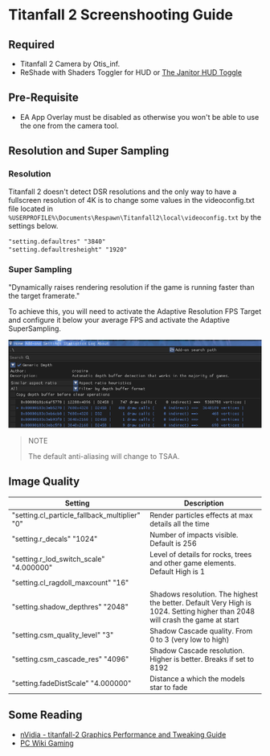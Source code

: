 # Titanfall 2 Screenshooting Guide

## Required
* Titanfall 2 Camera by Otis_inf.
* ReShade with Shaders Toggler for HUD or [The Janitor HUD Toggle](http://www.moddb.com/games/titanfall-2/downloads/toggle-hud5)

## Pre-Requisite
* EA App Overlay must be disabled as otherwise you won't be able to use the one from the camera tool.

## Resolution and Super Sampling
### Resolution 
Titanfall 2 doesn't detect DSR resolutions and the only way to have a fullscreen resolution of 4K is to change some values in the videoconfig.txt file located in `%USERPROFILE%\Documents\Respawn\Titanfall2\local\videoconfig.txt` by the settings below.
```
"setting.defaultres" "3840"
"setting.defaultresheight" "1920"
```
### Super Sampling
"Dynamically raises rendering resolution if the game is running faster than the target framerate."

To achieve this, you will need to activate the Adaptive Resolution FPS Target and configure it below your average FPS and activate the Adaptive SuperSampling.

![image](/assets/images/TF2-Guides.png)
>NOTE
>
>The default anti-aliasing will change to TSAA.


## Image Quality

| Setting | Description |
| ------- | ----------- |
| "setting.cl_particle_fallback_multiplier"        "0" |Render particles effects at max details all the time|
| "setting.r_decals"        "1024"|  Number of impacts visible. Default is 256 |             
| "setting.r_lod_switch_scale"        "4.000000"|Level of details for rocks, trees and other game elements. Default High is 1|
| "setting.cl_ragdoll_maxcount"        "16"||
| "setting.shadow_depthres"        "2048"|Shadows resolution. The highest the better. Default Very High is 1024. Setting higher than 2048 will crash the game at start|
| "setting.csm_quality_level"        "3"|Shadow Cascade quality. From 0 to 3 (very low to high)|
| "setting.csm_cascade_res"        "4096"|Shadow Cascade resolution. Higher is better. Breaks if set to 8192|
| "setting.fadeDistScale"        "4.000000"|Distance a which the models star to fade|

## Some Reading
* [nVidia - titanfall-2 Graphics Performance and Tweaking Guide](https://www.nvidia.com/en-us/geforce/guides/gfecnt/titanfall-2-graphics-performance-and-tweaking-guide/)
* [PC Wiki Gaming](https://www.pcgamingwiki.com/wiki/Titanfall_2)
